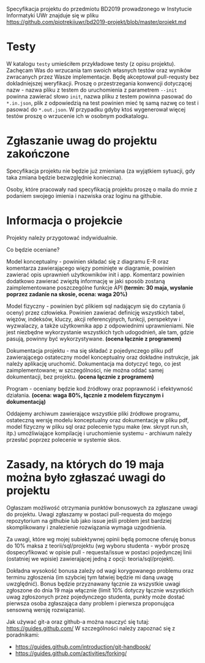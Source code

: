 Specyfikacja projektu do przedmiotu BD2019 prowadzonego w Instytucie Informatyki UWr znajduje się w pliku https://github.com/piotrekiiuwr/bd2019-projekt/blob/master/projekt.md

# Testy
W katalogu `testy` umieściłem przykładowe testy (z opisu projektu). Zachęcam Was do wrzucania tam swoich własnych testów oraz wyników zwracanych przez Wasze implementacje. Będę akceptował pull-requsty bez dokladniejszej weryfikacji. Proszę o przestrzegania konwencji dotyczącej nazw - nazwa pliku z testem do uruchomienia z parametrem `--init` powinna zawierać słowo `init`, nazwa pliku z testem powinna pasować do `*.in.json`, plik z odpowiedzią na test powinien mieć tę samą nazwę co test i pasować do `*.out.json`. W przypadku gdyby ktoś wygenerował więcej testów proszę o wrzucenie ich w osobnym podkatalogu.  

# Zgłaszanie uwag do projektu zakończone

Specyfikacja projektu nie będzie już zmieniana (za wyjątkiem sytuacji, gdy taka zmiana będzie bezwzględnie konieczna).

Osoby, które pracowały nad specyfikacją projektu proszę o maila do mnie  z podaniem swojego imienia i nazwiska oraz loginu na githubie.

# Informacja o projekcie

Projekty należy przygotować indywidualnie.

Co będzie oceniane?

Model konceptualny - powinien składać się z diagramu E-R oraz komentarza zawierającego więzy pominięte w diagramie, powinien zawierać opis uprawnień użytkowników init i app. Komentarz powinien dodatkowo zawierać zwięzłą informację w jaki sposób zostaną zaimplementowane poszczególne funkcje API **(termin: 30 maja, wysłanie poprzez zadanie na skosie, ocena: waga 20%)**

Model fizyczny - powinien być plikiem sql nadającym się do czytania (i oceny) przez człowieka. Powinien zawierać definicję wszystkich tabel, więzów, indeksów, kluczy, akcji referencyjnych, funkcji, perspektyw i wyzwalaczy, a także użytkownika app z odpowiednimi uprawnieniami. Nie jest niezbędne wykorzystanie wszystkich tych udogodnień, ale tam, gdzie pasują, powinny być wykorzystywane. **(ocena łącznie z programem)**

Dokumentacja projektu - ma się składać z pojedynczego pliku pdf zawierającego ostateczny model konceptualny oraz dokładne instrukcje, jak należy aplikację uruchomić. Dokumentacja ma dotyczyć tego, co jest zaimplementowane; w szczególności, nie można oddać samej dokumentacji, bez projektu. **(ocena łącznie z programem)**

Program - oceniany będzie kod źródłowy oraz poprawność i efektywność działania. **(ocena: waga 80%, łącznie z modelem fizycznym i dokumentacją)**

Oddajemy archiwum zawierające wszystkie pliki źródłowe programu, ostateczną wersję modelu konceptualny oraz dokumentację w pliku pdf, model fizyczny w pliku sql oraz polecenie typu make (ew. skrypt run.sh, itp.) umożliwiające kompilację i uruchomienie systemu - archiwum należy przesłać poprzez polecenie w systemie skos.


# Zasady, na których do 19 maja można było zgłaszać uwagi do projektu

Ogłaszam możliwość otrzymania punktów bonusowych za zgłaszane uwagi do projektu. Uwagi zgłaszamy w postaci pull-requesta do mojego repozytorium na githubie lub jako issue jeśli problem jest bardziej skomplikowany i znalezienie rozwiązania wymaga uzgodnienia.

Za uwagi, które wg mojej subiektywnej opinii będą pomocne oferuję bonus do 10% maksa z teorii/sql/projektu (wg wyboru studenta - wybór proszę dospecyfikować w opisie pull - requesta/issue w postaci pojedynczej linii (ostatniej we wpisie) zawierającej jedną z opcji: teoria/sql/projekt).

Dokładna wysokość bonusa zależy od wagi korygowanego problemu oraz terminu zgłoszenia (im szybciej tym łatwiej będzie mi daną uwagę uwzględnić). Bonus będzie przyznawany łącznie za wszystkie uwagi zgłoszone do dnia 19 maja włącznie (limit 10% dotyczy łącznie wszystkich uwag zgłoszonych przez pojedynczego studenta, punkty może dostać  pierwsza osoba zgłaszająca dany problem i pierwsza proponująca sensowną wersję rozwiązania).

Jak używać git-a oraz github-a można nauczyć się tutaj: https://guides.github.com/
W szczególności należy zapoznać się z poradnikami: 
* https://guides.github.com/introduction/git-handbook/
* https://guides.github.com/activities/forking/
